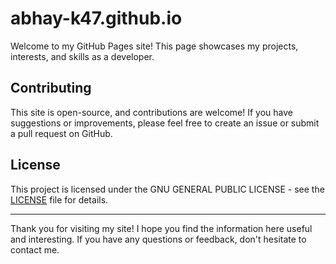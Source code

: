 # abhay-k47.github.io

Welcome to my GitHub Pages site! This page showcases my projects, interests, and skills as a developer.

## Contributing

This site is open-source, and contributions are welcome! If you have suggestions or improvements, please feel free to create an issue or submit a pull request on GitHub.

## License

This project is licensed under the GNU GENERAL PUBLIC LICENSE - see the [LICENSE](LICENSE) file for details.

---

Thank you for visiting my site! I hope you find the information here useful and interesting. If you have any questions or feedback, don't hesitate to contact me.
